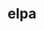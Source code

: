 ---
title: "elpa"
layout: cache
categories: [package, develop]
meta: {"versions": ["2023.11.001-patched"], "compilers": ["gcc@=12.3.0"], "oss": ["ubuntu22.04"], "platforms": ["linux"], "targets": ["x86_64_v3"], "stacks": ["root", "tutorial"], "num_specs": 9, "num_specs_by_stack": {"root": 9, "tutorial": 9}}
spec_details: [{"hash": "2hjevpueps3xhqpe7afdstngtn22kns2", "compiler": "gcc@=12.3.0", "versions": ["2023.11.001-patched"], "os": "ubuntu22.04", "platform": "linux", "target": "x86_64_v3", "variants": ["~autotune", "build_system=autotools", "~cuda", "~gpu_streams", "+mpi", "+openmp", "~rocm"], "stacks": ["root", "tutorial"], "size": "-", "tarball": "https://binaries.spack.io/develop/build_cache/linux-ubuntu22.04-x86_64_v3/gcc-12.3.0/elpa-2023.11.001-patched/linux-ubuntu22.04-x86_64_v3-gcc-12.3.0-elpa-2023.11.001-patched-2hjevpueps3xhqpe7afdstngtn22kns2.spack"}, {"hash": "k4yxfxluc5cz3z2ojvryti3zagae34hv", "compiler": "gcc@=12.3.0", "versions": ["2023.11.001-patched"], "os": "ubuntu22.04", "platform": "linux", "target": "x86_64_v3", "variants": ["~autotune", "build_system=autotools", "~cuda", "~gpu_streams", "+mpi", "+openmp", "~rocm"], "stacks": ["root", "tutorial"], "size": "-", "tarball": "https://binaries.spack.io/develop/build_cache/linux-ubuntu22.04-x86_64_v3/gcc-12.3.0/elpa-2023.11.001-patched/linux-ubuntu22.04-x86_64_v3-gcc-12.3.0-elpa-2023.11.001-patched-k4yxfxluc5cz3z2ojvryti3zagae34hv.spack"}, {"hash": "ohnbza55kc3fzhvocrtyd7op73zdqp6k", "compiler": "gcc@=12.3.0", "versions": ["2023.11.001-patched"], "os": "ubuntu22.04", "platform": "linux", "target": "x86_64_v3", "variants": ["~autotune", "build_system=autotools", "~cuda", "~gpu_streams", "+mpi", "+openmp", "~rocm"], "stacks": ["root", "tutorial"], "size": "-", "tarball": "https://binaries.spack.io/develop/build_cache/linux-ubuntu22.04-x86_64_v3/gcc-12.3.0/elpa-2023.11.001-patched/linux-ubuntu22.04-x86_64_v3-gcc-12.3.0-elpa-2023.11.001-patched-ohnbza55kc3fzhvocrtyd7op73zdqp6k.spack"}, {"hash": "fmc6h7wucrirk6oh6i3ncaqcxn3xfuoa", "compiler": "gcc@=12.3.0", "versions": ["2023.11.001-patched"], "os": "ubuntu22.04", "platform": "linux", "target": "x86_64_v3", "variants": ["~autotune", "build_system=autotools", "~cuda", "~gpu_streams", "+mpi", "+openmp", "~rocm"], "stacks": ["root", "tutorial"], "size": "-", "tarball": "https://binaries.spack.io/develop/build_cache/linux-ubuntu22.04-x86_64_v3/gcc-12.3.0/elpa-2023.11.001-patched/linux-ubuntu22.04-x86_64_v3-gcc-12.3.0-elpa-2023.11.001-patched-fmc6h7wucrirk6oh6i3ncaqcxn3xfuoa.spack"}, {"hash": "hvyfzukqeyxreprvydiewiohoyyn33lg", "compiler": "gcc@=12.3.0", "versions": ["2023.11.001-patched"], "os": "ubuntu22.04", "platform": "linux", "target": "x86_64_v3", "variants": ["~autotune", "build_system=autotools", "~cuda", "~gpu_streams", "+mpi", "+openmp", "~rocm"], "stacks": ["root", "tutorial"], "size": "-", "tarball": "https://binaries.spack.io/develop/build_cache/linux-ubuntu22.04-x86_64_v3/gcc-12.3.0/elpa-2023.11.001-patched/linux-ubuntu22.04-x86_64_v3-gcc-12.3.0-elpa-2023.11.001-patched-hvyfzukqeyxreprvydiewiohoyyn33lg.spack"}, {"hash": "ktjfafvwrl4i74uzpxtgoxvnb2hs722u", "compiler": "gcc@=12.3.0", "versions": ["2023.11.001-patched"], "os": "ubuntu22.04", "platform": "linux", "target": "x86_64_v3", "variants": ["~autotune", "build_system=autotools", "~cuda", "~gpu_streams", "+mpi", "+openmp", "~rocm"], "stacks": ["root", "tutorial"], "size": "-", "tarball": "https://binaries.spack.io/develop/build_cache/linux-ubuntu22.04-x86_64_v3/gcc-12.3.0/elpa-2023.11.001-patched/linux-ubuntu22.04-x86_64_v3-gcc-12.3.0-elpa-2023.11.001-patched-ktjfafvwrl4i74uzpxtgoxvnb2hs722u.spack"}, {"hash": "grby5e5ruszbgudfpn4fvxpmmcpornlw", "compiler": "gcc@=12.3.0", "versions": ["2023.11.001-patched"], "os": "ubuntu22.04", "platform": "linux", "target": "x86_64_v3", "variants": ["~autotune", "build_system=autotools", "~cuda", "~gpu_streams", "+mpi", "+openmp", "~rocm"], "stacks": ["root", "tutorial"], "size": "-", "tarball": "https://binaries.spack.io/develop/build_cache/linux-ubuntu22.04-x86_64_v3/gcc-12.3.0/elpa-2023.11.001-patched/linux-ubuntu22.04-x86_64_v3-gcc-12.3.0-elpa-2023.11.001-patched-grby5e5ruszbgudfpn4fvxpmmcpornlw.spack"}, {"hash": "p2mbkdb4qnxdayqbouhkf4uzwy24i3pu", "compiler": "gcc@=12.3.0", "versions": ["2023.11.001-patched"], "os": "ubuntu22.04", "platform": "linux", "target": "x86_64_v3", "variants": ["~autotune", "build_system=autotools", "~cuda", "~gpu_streams", "+mpi", "+openmp", "~rocm"], "stacks": ["root", "tutorial"], "size": "-", "tarball": "https://binaries.spack.io/develop/build_cache/linux-ubuntu22.04-x86_64_v3/gcc-12.3.0/elpa-2023.11.001-patched/linux-ubuntu22.04-x86_64_v3-gcc-12.3.0-elpa-2023.11.001-patched-p2mbkdb4qnxdayqbouhkf4uzwy24i3pu.spack"}, {"hash": "scad7wctoe7fggn3j7flplozk6prmiv5", "compiler": "gcc@=12.3.0", "versions": ["2023.11.001-patched"], "os": "ubuntu22.04", "platform": "linux", "target": "x86_64_v3", "variants": ["~autotune", "build_system=autotools", "~cuda", "~gpu_streams", "+mpi", "+openmp", "~rocm"], "stacks": ["root", "tutorial"], "size": "-", "tarball": "https://binaries.spack.io/develop/build_cache/linux-ubuntu22.04-x86_64_v3/gcc-12.3.0/elpa-2023.11.001-patched/linux-ubuntu22.04-x86_64_v3-gcc-12.3.0-elpa-2023.11.001-patched-scad7wctoe7fggn3j7flplozk6prmiv5.spack"}]
---